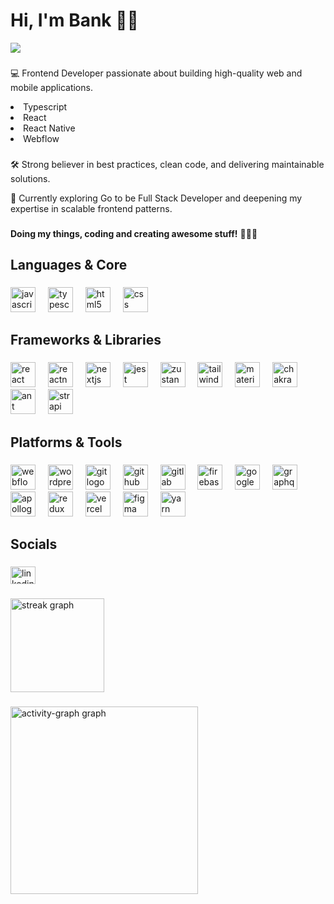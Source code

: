 <h1 align="left">Hi, I'm Bank ✌🏻</h1> <img src="https://visitor-badge.laobi.icu/badge?page_id=Bank-Pongsakorn.Bank-Pongsakorn&"  />

###

💻 Frontend Developer passionate about building high-quality web and mobile applications.
<li>Typescript</li>
<li>React</li>
<li>React Native</li>
<li>Webflow</li>

###

<p>🛠️ Strong believer in best practices, clean code, and delivering maintainable solutions.</p>
<p>🌱 Currently exploring Go to be Full Stack Developer and deepening my expertise in scalable frontend patterns.</p>

###

<b>Doing my things, coding and creating awesome stuff!</b> 🧑🏻‍💻

###

<h2 align="left">Languages & Core</h2>

###

<div align="left">
  <img src="https://skillicons.dev/icons?i=js" height="40" alt="javascript logo"  />
  <img width="12" />
  <img src="https://skillicons.dev/icons?i=ts" height="40" alt="typescript logo"  />
  <img width="12" />
  <img src="https://skillicons.dev/icons?i=html" height="40" alt="html5 logo"  />
  <img width="12" />
  <img src="https://skillicons.dev/icons?i=css" height="40" alt="css logo"  />
</div>

###

<h2 align="left">Frameworks & Libraries</h2>

###

<div align="left">
  <img src="https://skillicons.dev/icons?i=react" height="40" alt="react logo"  />
  <img width="12" />
  <img src="https://cdn.jsdelivr.net/gh/devicons/devicon@latest/icons/reactnative/reactnative-original-wordmark.svg" height="40" alt="reactnative logo"  />
  <img width="12" />
  <img src="https://skillicons.dev/icons?i=nextjs" height="40" alt="nextjs logo"  />
  <img width="12" />
  <img src="https://skillicons.dev/icons?i=jest" height="40" alt="jest logo"  />
  <img width="12" />
  <img src="https://cdn.jsdelivr.net/gh/devicons/devicon@latest/icons/zustand/zustand-original.svg" height="40" alt="zustand logo" />
  <img width="12" />
  <img src="https://skillicons.dev/icons?i=tailwind" height="40" alt="tailwindcss logo"  />
  <img width="12" />
  <img src="https://skillicons.dev/icons?i=materialui" height="40" alt="materialui logo"  />
  <img width="12" />
  <img src="https://profilinator.rishav.dev/skills-assets/chakraui.png" height="40" alt="chakraui logo"  />
  <img width="12" />
  <img src="https://cdn.jsdelivr.net/gh/devicons/devicon@latest/icons/antdesign/antdesign-plain.svg" height="40" alt="ant design logo"  />
  <img width="12" />
  <img src="https://profilinator.rishav.dev/skills-assets/strapi.svg" height="40" alt="strapi logo"  />
</div>

###

<h2 align="left">Platforms & Tools</h2>

###

<div align="left">
  <img src="https://skillicons.dev/icons?i=webflow" height="40" alt="webflow logo"  />
  <img width="12" />
  <img src="https://skillicons.dev/icons?i=wordpress" height="40" alt="wordpress logo"  />
  <img width="12" />
  <img src="https://skillicons.dev/icons?i=git" height="40" alt="git logo"  />
  <img width="12" />
  <img src="https://skillicons.dev/icons?i=github" height="40" alt="github logo"  />
  <img width="12" />
  <img src="https://skillicons.dev/icons?i=gitlab" height="40" alt="gitlab logo"  />
  <img width="12" />
  <img src="https://skillicons.dev/icons?i=firebase" height="40" alt="firebase logo"  />
  <img width="12" />
  <img src="https://skillicons.dev/icons?i=gcp" height="40" alt="googlecloud logo"  />
  <img width="12" />
  <img src="https://skillicons.dev/icons?i=graphql" height="40" alt="graphql logo"  />
  <img width="12" />
  <img src="https://skillicons.dev/icons?i=apollo" height="40" alt="apollographql logo"  />
  <img width="12" />
  <img src="https://skillicons.dev/icons?i=redux" height="40" alt="redux logo"  />
  <img width="12" />
  <img src="https://skillicons.dev/icons?i=vercel" height="40" alt="vercel logo"  />
  <img width="12" />
  <img src="https://skillicons.dev/icons?i=figma" height="40" alt="figma logo"  />
  <img width="12" />
  <img src="https://skillicons.dev/icons?i=yarn" height="40" alt="yarn logo"  />
</div>

###

<h2 align="left">Socials</h2>

###

<div align="left">
  <a href="https://www.linkedin.com/in/pongsakorn-sillapapakdee-259536253/" target="_blank">
    <img src="https://raw.githubusercontent.com/maurodesouza/profile-readme-generator/master/src/assets/icons/social/linkedin/default.svg" width="40" height="28" alt="linkedin logo"  />
  </a>
</div>

###

<div align="left">
  <img src="https://streak-stats.demolab.com?user=Bank-Pongsakorn&locale=en&mode=weekly&theme=react&hide_border=false&border_radius=16&order=3" height="150" alt="streak graph"  /> 
</div>

###

<div align="left">
    <img src="https://github-readme-activity-graph.vercel.app/graph?username=Bank-Pongsakorn&radius=16&theme=github-dark-dimmed&area=true&order=5&hide_border=false&custom_title=Contribution%20Graph" height="300" alt="activity-graph graph"  />
</div>
